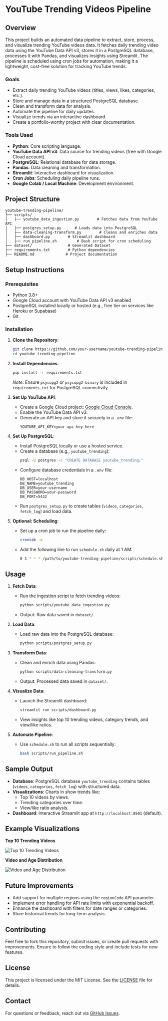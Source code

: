 # YouTube Trending Videos Pipeline

## Overview
This project builds an automated data pipeline to extract, store, process, and visualize trending YouTube videos data. It fetches daily trending video data using the YouTube Data API v3, stores it in a PostgreSQL database, processes it with Pandas, and visualizes insights using Streamlit. The pipeline is scheduled using cron jobs for automation, making it a lightweight, cost-free solution for tracking YouTube trends.

### Goals
- Extract daily trending YouTube videos (titles, views, likes, categories, etc.).
- Store and manage data in a structured PostgreSQL database.
- Clean and transform data for analysis.
- Automate the pipeline for daily updates.
- Visualize trends via an interactive dashboard.
- Create a portfolio-worthy project with clear documentation.

### Tools Used
- **Python**: Core scripting language.
- **YouTube Data API v3**: Data source for trending videos (free with Google Cloud account).
- **PostgreSQL**: Relational database for data storage.
- **Pandas**: Data cleaning and transformation.
- **Streamlit**: Interactive dashboard for visualization.
- **Cron Jobs**: Scheduling daily pipeline runs.
- **Google Colab / Local Machine**: Development environment.

## Project Structure
```
youtube-trending-pipeline/
├── scripts/
│   ├── youtube_data_ingestion.py        # Fetches data from YouTube API
│   ├── postgres_setup.py      # Loads data into PostgreSQL
│   ├── data-cleaning-transform.py        # Cleans and enriches data
│   ├── dashboard.py        # Streamlit dashboard
│   ├── run_pipeline.sh         # Bash script for cron scheduling
├── dataset/                # Generated Dataset
├── requirements.txt        # Python dependencies
├── README.md              # Project documentation
```

## Setup Instructions

### Prerequisites
- Python 3.8+
- Google Cloud account with YouTube Data API v3 enabled
- PostgreSQL installed locally or hosted (e.g., free tier on services like Heroku or Supabase)
- Git

### Installation
1. **Clone the Repository**:
   ```bash
   git clone https://github.com/your-username/youtube-trending-pipeline.git
   cd youtube-trending-pipeline
   ```

2. **Install Dependencies**:
   ```bash
   pip install -r requirements.txt
   ```
   *Note*: Ensure `psycopg2` or `psycopg2-binary` is included in `requirements.txt` for PostgreSQL connectivity.

3. **Set Up YouTube API**:
   - Create a Google Cloud project: [Google Cloud Console](https://console.cloud.google.com/).
   - Enable the YouTube Data API v3.
   - Generate an API key and store it securely in a `.env` file:
     ```env
     YOUTUBE_API_KEY=your-api-key-here
     ```

4. **Set Up PostgreSQL**:
   - Install PostgreSQL locally or use a hosted service.
   - Create a database (e.g., `youtube_trending`):
     ```bash
     psql -U postgres -c "CREATE DATABASE youtube_trending;"
     ```
   - Configure database credentials in a `.env` file:
     ```env
     DB_HOST=localhost
     DB_NAME=youtube_trending
     DB_USER=your-username
     DB_PASSWORD=your-password
     DB_PORT=5432
     ```
   - Run `postgres_setup.py` to create tables (`videos`, `categories`, `fetch_log`) and load data.

5. **Optional: Scheduling**:
   - Set up a cron job to run the pipeline daily:
     ```bash
     crontab -e
     ```
   - Add the following line to run `schedule.sh` daily at 1 AM:
     ```bash
     0 1 * * * /path/to/youtube-trending-pipeline/scripts/schedule.sh
     ```

## Usage
1. **Fetch Data**:
   - Run the ingestion script to fetch trending videos:
     ```bash
     python scripts/youtube_data_ingestion.py
     ```
   - Output: Raw data saved in `dataset/`.

2. **Load Data**:
   - Load raw data into the PostgreSQL database:
     ```bash
     python scripts/postgres_setup.py
     ```

3. **Transform Data**:
   - Clean and enrich data using Pandas:
     ```bash
     python scripts/data-cleaning-transform.py
     ```
   - Output: Processed data saved in `dataset/`.

4. **Visualize Data**:
   - Launch the Streamlit dashboard:
     ```bash
     streamlit run scripts/dashboard.py
     ```
   - View insights like top 10 trending videos, category trends, and view/like ratios.

5. **Automate Pipeline**:
   - Use `schedule.sh` to run all scripts sequentially:
     ```bash
     bash scripts/run_pipeline.sh
     ```

## Sample Output
- **Database**: PostgreSQL database `youtube_trending` contains tables (`videos`, `categories`, `fetch_log`) with structured data.
- **Visualizations**: Charts in show trends like:
  - Top 10 videos by views.
  - Trending categories over time.
  - View/like ratio analysis.
- **Dashboard**: Interactive Streamlit app at `http://localhost:8501` (default).

## Example Visualizations
**Top 10 Trending Videos**

![Top 10 Trending Videos](output/charts/top-ten-channel.png)

**Video and Age Distribution**

![Video and Age Distribution](output/charts/video-age-distribution.png)

## Future Improvements
- Add support for multiple regions using the `regionCode` API parameter.
- Implement error handling for API rate limits with exponential backoff.
- Enhance the dashboard with filters for date ranges or categories.
- Store historical trends for long-term analysis.

## Contributing
Feel free to fork this repository, submit issues, or create pull requests with improvements. Ensure to follow the coding style and include tests for new features.

## License
This project is licensed under the MIT License. See the [LICENSE](LICENSE) file for details.

## Contact
For questions or feedback, reach out via [GitHub Issues](https://github.com/your-username/youtube-trending-pipeline/issues).
